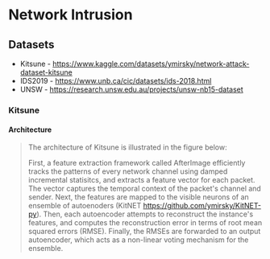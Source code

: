 # Network Intrusion

## Datasets

- Kitsune - <https://www.kaggle.com/datasets/ymirsky/network-attack-dataset-kitsune>
- IDS2019 - <https://www.unb.ca/cic/datasets/ids-2018.html>
- UNSW - <https://research.unsw.edu.au/projects/unsw-nb15-dataset>

### Kitsune

#### Architecture

> The architecture of Kitsune is illustrated in the figure below:
>
> First, a feature extraction framework called AfterImage efficiently tracks the patterns of every network channel using damped incremental statisitcs, and extracts a feature vector for each packet. The vector captures the temporal context of the packet's channel and sender.
> Next, the features are mapped to the visible neurons of an ensemble of autoenoders (KitNET https://github.com/ymirsky/KitNET-py).
> Then, each autoencoder attempts to reconstruct the instance's features, and computes the reconstruction error in terms of root mean squared errors (RMSE).
> Finally, the RMSEs are forwarded to an output autoencoder, which acts as a non-linear voting mechanism for the ensemble.
